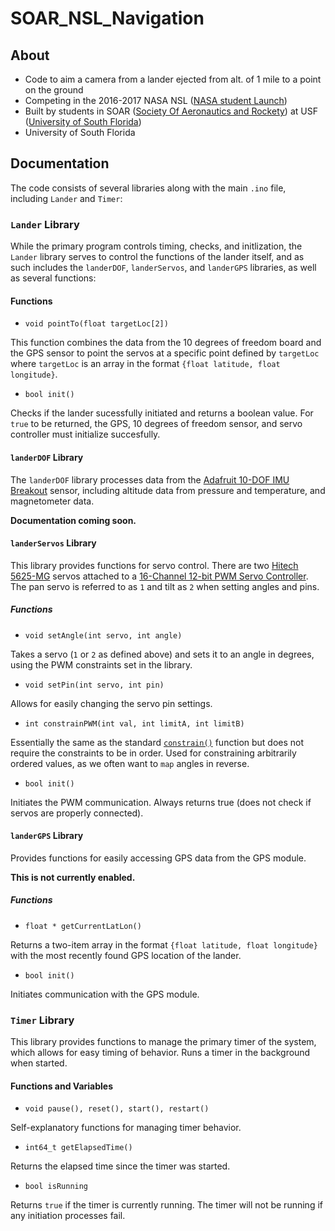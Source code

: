 # SOAR_NSL_Navigation

## About
- Code to aim a camera from a lander ejected from alt. of 1 mile to a point on the ground
- Competing in the 2016-2017 NASA NSL ([NASA student Launch](http://www.usfsoar.com/projects/nsl-2016-2017/))
- Built by students in SOAR ([Society Of Aeronautics and Rockety](http://www.usfsoar.com/)) at USF ([University of South Florida](http://www.usf.edu/))
- University of South Florida

## Documentation
The code consists of several libraries along with the main `.ino` file, including `Lander` and `Timer`:

### `Lander` Library
While the primary program controls timing, checks, and initlization, the `Lander` library serves to control the functions of the lander itself, and as such includes the `landerDOF`, `landerServos`, and `landerGPS` libraries, as well as several functions:

#### Functions
* `void pointTo(float targetLoc[2])`

This function combines the data from the 10 degrees of freedom board and the GPS sensor to point the servos at a specific point defined by `targetLoc` where `targetLoc` is an array in the format `{float latitude, float longitude}`.

* `bool init()`

Checks if the lander sucessfully initiated and returns a boolean value. For `true` to be returned, the GPS, 10 degrees of freedom sensor, and servo controller must initialize succesfully.

#### `landerDOF` Library
The `landerDOF` library processes data from the [Adafruit 10-DOF IMU Breakout](https://www.adafruit.com/product/1604) sensor, including altitude data from pressure and temperature, and magnetometer data. 

**Documentation coming soon.**

#### `landerServos` Library
This library provides functions for servo control. There are two [Hitech 5625-MG](http://www.servodatabase.com/servo/hitec/hs-5625mg) servos attached to a [16-Channel 12-bit PWM Servo Controller](https://www.adafruit.com/product/815). The pan servo is referred to as `1` and tilt as `2` when setting angles and pins.

##### Functions
* `void setAngle(int servo, int angle)`

Takes a servo (`1` or `2` as defined above) and sets it to an angle in degrees, using the PWM constraints set in the library.

* `void setPin(int servo, int pin)`

Allows for easily changing the servo pin settings.

* `int constrainPWM(int val, int limitA, int limitB)`

Essentially the same as the standard [`constrain()`](https://www.arduino.cc/en/reference/constrain) function but does not require the constraints to be in order. Used for constraining arbitrarily ordered values, as we often want to `map` angles in reverse.

* `bool init()`

Initiates the PWM communication. Always returns true (does not check if servos are properly connected).

#### `landerGPS` Library
Provides functions for easily accessing GPS data from the GPS module.

**This is not currently enabled.**

##### Functions
* `float * getCurrentLatLon()`

Returns a two-item array in the format `{float latitude, float longitude}` with the most recently found GPS location of the lander.

* `bool init()`

Initiates communication with the GPS module.

### `Timer` Library
This library provides functions to manage the primary timer of the system, which allows for easy timing of behavior. Runs a timer in the background when started.

#### Functions and Variables
* `void pause(), reset(), start(), restart()`

Self-explanatory functions for managing timer behavior.

* `int64_t getElapsedTime()`

Returns the elapsed time since the timer was started.

* `bool isRunning`

Returns `true` if the timer is currently running. The timer will not be running if any initiation processes fail.
